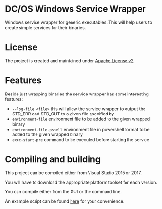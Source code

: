 # DC/OS Windows Service Wrapper
Windows service wrapper for generic executables. This will help users to create simple services for their binaries.

# License
The project is created and maintained under [Apache License v2](LICENSE)

# Features
Beside just wrapping binaries the service wrapper has some interesting features:
- `--log-file <file>` this will allow the service wrapper to output the STD_ERR and STD_OUT to a given file specified by <file>
- `environment-file` environment file to be added to the given wrapped binary
- `environment-file-pshell` environment file in powershell format to be added to the given wrapped binary
- `exec-start-pre` command to be executed before starting the service

# Compiling and building
This project can be compiled either from Visual Studio 2015 or 2017.

You will have to download the appropriate platform toolset for each version.

You can compile either from the GUI or the command line.

An example script can be found [here](scripts/Build.ps1) for your convenience.
